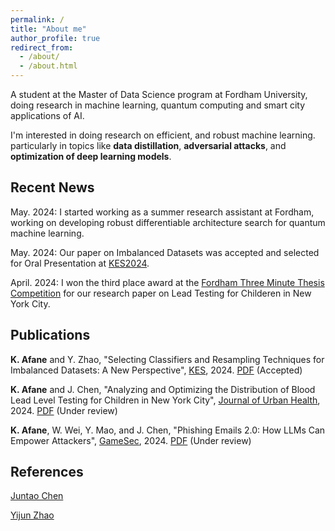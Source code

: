 ```yaml
---
permalink: /
title: "About me"
author_profile: true
redirect_from: 
  - /about/
  - /about.html
---
```


A student at the Master of Data Science program at Fordham University, doing research in machine learning, quantum computing and smart city applications of AI.

I'm interested in doing research on efficient, and robust machine learning. particularly in topics like **data distillation**, **adversarial attacks**, and **optimization of deep learning models**.

Recent News
------
May. 2024: I started working as a summer research assistant at Fordham, working on developing robust differentiable architecture search for quantum machine learning.

May. 2024: Our paper on Imbalanced Datasets was accepted and selected for Oral Presentation at [KES2024](http://kes2024.kesinternational.org).

April. 2024: I won the third place award at the [Fordham Three Minute Thesis Competition](https://www.fordham.edu/graduate-school-of-arts-and-sciences/student-resources/professional-development/three-minute-thesis-competition/) for our research paper on Lead Testing for Childeren in New York City.

Publications
------

**K. Afane** and Y. Zhao, "Selecting Classifiers and Resampling Techniques for Imbalanced Datasets: A New Perspective", [KES](http://kes2024.kesinternational.org), 2024. [PDF](https://drive.google.com/file/d/1PvMINpcGU3p_-_rXVDCsVFzqH4BrlcsD/view?usp=drive_link) (Accepted)

**K. Afane** and J. Chen, "Analyzing and Optimizing the Distribution of Blood Lead Level Testing for Children in New York City", [Journal of Urban Health](https://link.springer.com/journal/11524), 2024. [PDF](https://drive.google.com/file/d/1783qbVe8bHPJ7hm3vWxoQijITD7eIjMz/view?usp=drive_link) (Under review)

**K. Afane**, W. Wei, Y. Mao, and J. Chen, "Phishing Emails 2.0: How LLMs Can Empower Attackers", [GameSec](https://www.gamesec-conf.org/papers.php), 2024. [PDF](https://drive.google.com/file/d/1vpNjTJT4W54ZppTzJ4o_NrIfBhalARtR/view?usp=drive_link) (Under review)

References
------

[Juntao Chen](https://juntaochen1.github.io)

[Yijun Zhao](https://www.fordham.edu/academics/departments/computer-and-information-science/faculty-and-administration/yijun-zhao/)
